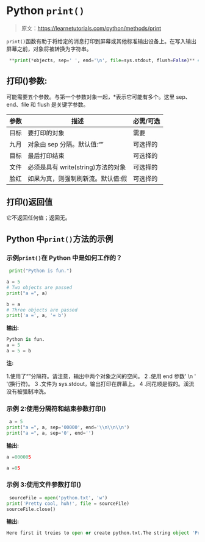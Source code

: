 # Python `print()`

> 原文：<https://learnetutorials.com/python/methods/print>

`print()`函数有助于将给定的消息打印到屏幕或其他标准输出设备上。在写入输出屏幕之前，对象将被转换为字符串。

```py
 **print(*objects, sep=' ', end='\n', file=sys.stdout, flush=False)** #where objects can be string,or any object 

```

## 打印()参数:

可能需要五个参数。与第一个参数对象一起，*表示它可能有多个。这里 sep、end、file 和 flush 是关键字参数。

| 参数 | 描述 | 必需/可选 |
| --- | --- | --- |
| 目标 | 要打印的对象 | 需要 |
| 九月 | 对象由 sep 分隔。默认值:“” | 可选择的 |
| 目标 | 最后打印结束 | 可选择的 |
| 文件 | 必须是具有 write(string)方法的对象 | 可选择的 |
| 脸红 | 如果为真，则强制刷新流。默认值:假 | 可选择的 |

## 打印()返回值

它不返回任何值；返回无。

## Python 中`print()`方法的示例

### 示例`print()`在 Python 中是如何工作的？

```py
 print("Python is fun.")

a = 5
# Two objects are passed
print("a =", a)

b = a
# Three objects are passed
print('a =', a, '= b') 

```

**输出:**

```py
Python is fun.
a = 5
a = 5 = b
```

**注:**

1.使用了“”分隔符。请注意，输出中两个对象之间的空间。
2 .使用 end 参数' \n ' '(换行符)。
3 .文件为 sys.stdout，输出打印在屏幕上。
4 .同花顺是假的。溪流没有被强制冲洗。

### 示例 2:使用分隔符和结束参数打印()

```py
 a = 5
print("a =", a, sep='00000', end='\\n\\n\\n')
print("a =", a, sep='0', end='') 

```

**输出:**

```py
a =000005

a =05 
```

### 示例 3:使用文件参数打印()

```py
 sourceFile = open('python.txt', 'w')
print('Pretty cool, huh!', file = sourceFile)
sourceFile.close() 

```

**输出:**

```py
Here first it treies to open or create python.txt.The string object 'Pretty cool, huh!' is printed to python.txt file 
```